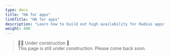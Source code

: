 ```yaml
---
type: docs
title: "HA for apps"
linkTitle: "HA for apps"
description: "Learn how to build out high availability for Radius apps"
weight: 400
---
```


> 👷‍♂️ Under construction 🚧 <br>
This page is still under construction. Please come back soon.